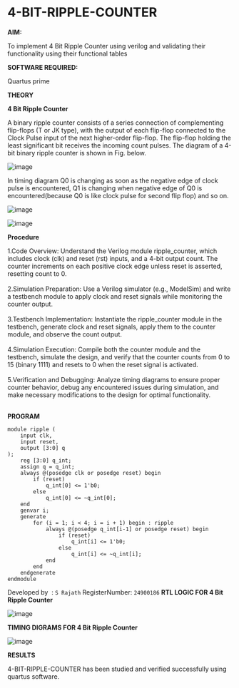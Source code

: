 # 4-BIT-RIPPLE-COUNTER

**AIM:**

To implement  4 Bit Ripple Counter using verilog and validating their functionality using their functional tables

**SOFTWARE REQUIRED:**

Quartus prime

**THEORY**

**4 Bit Ripple Counter**

A binary ripple counter consists of a series connection of complementing flip-flops (T or JK type), with the output of each flip-flop connected to the Clock Pulse input of the next higher-order flip-flop. The flip-flop holding the least significant bit receives the incoming count pulses. The diagram of a 4-bit binary ripple counter is shown in Fig. below.

![image](https://github.com/naavaneetha/4-BIT-RIPPLE-COUNTER/assets/154305477/cb4b74d4-31ab-4359-95d0-d22e67daba13)

In timing diagram Q0 is changing as soon as the negative edge of clock pulse is encountered, Q1 is changing when negative edge of Q0 is encountered(because Q0 is like clock pulse for second flip flop) and so on.

![image](https://github.com/naavaneetha/4-BIT-RIPPLE-COUNTER/assets/154305477/a573a7d6-014e-4e54-93e6-e2ac9530960b)

![image](https://github.com/naavaneetha/4-BIT-RIPPLE-COUNTER/assets/154305477/85e1958a-2fc1-49bb-9a9f-d58ccbf3663c)

**Procedure**

1.Code Overview: Understand the Verilog module ripple_counter, which includes clock (clk) and reset (rst) inputs, and a 4-bit output count. The counter increments on each positive clock edge unless reset is asserted, resetting count to 0. <br><br>
2.Simulation Preparation: Use a Verilog simulator (e.g., ModelSim) and write a testbench module to apply clock and reset signals while monitoring the counter output. <br><br>
3.Testbench Implementation: Instantiate the ripple_counter module in the testbench, generate clock and reset signals, apply them to the counter module, and observe the count output. <br><br>
4.Simulation Execution: Compile both the counter module and the testbench, simulate the design, and verify that the counter counts from 0 to 15 (binary 1111) and resets to 0 when the reset signal is activated. <br><br>
5.Verification and Debugging: Analyze timing diagrams to ensure proper counter behavior, debug any encountered issues during simulation, and make necessary modifications to the design for optimal functionality. <br><br>

**PROGRAM**
```
module ripple (
    input clk,    
    input reset,   
    output [3:0] q 
);
    reg [3:0] q_int;
    assign q = q_int;
    always @(posedge clk or posedge reset) begin
        if (reset) 
            q_int[0] <= 1'b0; 
        else 
            q_int[0] <= ~q_int[0]; 
    end
    genvar i;
    generate
        for (i = 1; i < 4; i = i + 1) begin : ripple
            always @(posedge q_int[i-1] or posedge reset) begin
                if (reset) 
                    q_int[i] <= 1'b0; 
                else 
                    q_int[i] <= ~q_int[i]; 
            end
        end
    endgenerate
endmodule
```
 Developed by&nbsp;&nbsp;: `S Rajath`
 RegisterNumber: `24900186`
**RTL LOGIC FOR 4 Bit Ripple Counter**

![image](https://github.com/user-attachments/assets/488cbae2-bbd0-4c9c-a23d-06b432dfd582)

**TIMING DIGRAMS FOR 4 Bit Ripple Counter**

![image](https://github.com/user-attachments/assets/ea6fdccc-48f6-46a7-9077-6c2787f44559)

**RESULTS**

4-BIT-RIPPLE-COUNTER has been studied and verified successfully using quartus software.
